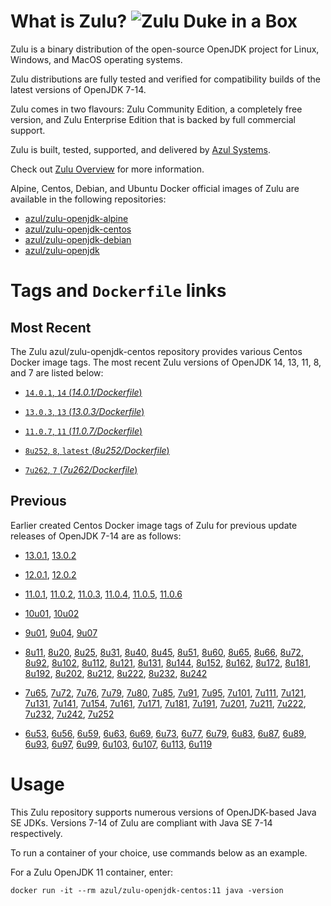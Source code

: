 What is Zulu? ![Zulu Duke in a Box][1]
======================================

Zulu is a binary distribution of the open-source OpenJDK project for Linux, Windows, and MacOS operating systems.

Zulu distributions are fully tested and verified for compatibility builds of the latest versions of OpenJDK 7-14.

Zulu comes in two flavours: Zulu Community Edition, a completely free version, and Zulu Enterprise Edition that is backed by full commercial support.

Zulu is built, tested, supported, and delivered by [Azul Systems][2].

Check out [Zulu Overview][3] for more information.

Alpine, Centos, Debian, and Ubuntu Docker official images of Zulu are available in the following repositories:

  * [azul/zulu-openjdk-alpine][4]
  * [azul/zulu-openjdk-centos][5]
  * [azul/zulu-openjdk-debian][6]
  * [azul/zulu-openjdk][7]

Tags and `Dockerfile` links
===========================

Most Recent
-----------

The Zulu azul/zulu-openjdk-centos repository provides various Centos Docker image tags. The most recent Zulu versions of OpenJDK 14, 13, 11, 8, and 7 are listed below:

 * [`14.0.1`, `14` (*14.0.1/Dockerfile*)][98]

 * [`13.0.3`, `13` (*13.0.3/Dockerfile*)][95]

 * [`11.0.7`, `11` (*11.0.7/Dockerfile*)][86]

 * [`8u252`, `8`, `latest` (*8u252/Dockerfile*)][53]

 * [`7u262`, `7` (*7u262/Dockerfile*)][28]

Previous
--------

Earlier created Centos Docker image tags of Zulu for previous update releases of OpenJDK 7-14 are as follows:

* [13.0.1][96], [13.0.2][97]

* [12.0.1][93], [12.0.2][94]

* [11.0.1][87], [11.0.2][88], [11.0.3][89], [11.0.4][90], [11.0.5][91], [11.0.6][92]

* [10u01][84], [10u02][85]

* [9u01][81], [9u04][82], [9u07][83]

* [8u11][54], [8u20][55], [8u25][56], [8u31][57], [8u40][58], [8u45][59], [8u51][60], [8u60][61], [8u65][62], [8u66][63], [8u72][64], [8u92][65], [8u102][66], [8u112][67], [8u121][68], [8u131][69], [8u144][70], [8u152][71], [8u162][72], [8u172][73], [8u181][74], [8u192][75], [8u202][76], [8u212][77], [8u222][78], [8u232][79], [8u242][80]

* [7u65][29], [7u72][30], [7u76][31], [7u79][32], [7u80][33], [7u85][34], [7u91][35], [7u95][36], [7u101][37], [7u111][38], [7u121][39], [7u131][40], [7u141][41], [7u154][42], [7u161][43], [7u171][44], [7u181][45], [7u191][46], [7u201][47], [7u211][48], [7u222][49], [7u232][50], [7u242][51], [7u252][52]

* [6u53][10], [6u56][11], [6u59][12], [6u63][13], [6u69][14], [6u73][15], [6u77][16], [6u79][17], [6u83][18], [6u87][19], [6u89][20], [6u93][21], [6u97][22], [6u99][23], [6u103][24], [6u107][25], [6u113][26], [6u119][27]

Usage
=====

This Zulu repository supports numerous versions of OpenJDK-based Java SE JDKs. Versions 7-14 of Zulu are compliant with Java SE 7-14 respectively.

To run a container of your choice, use commands below as an example.

For a Zulu OpenJDK 11 container, enter:

    docker run -it --rm azul/zulu-openjdk-centos:11 java -version

  [1]: https://www.azul.com/files/ZuluDocker60.gif
  [2]: https://www.azul.com/
  [3]: https://www.azul.com/products/zulu-community/
  [4]: https://hub.docker.com/r/azul/zulu-openjdk-alpine
  [5]: https://hub.docker.com/r/azul/zulu-openjdk-centos
  [6]: https://hub.docker.com/r/azul/zulu-openjdk-debian
  [7]: https://hub.docker.com/r/azul/zulu-openjdk

  [10]: https://github.com/zulu-openjdk/zulu-openjdk/blob/master/centos/6u53-6.5.0.2/Dockerfile
  [11]: https://github.com/zulu-openjdk/zulu-openjdk/blob/master/centos/6u56-6.6.0.1/Dockerfile
  [12]: https://github.com/zulu-openjdk/zulu-openjdk/blob/master/centos/6u59-6.7.0.2/Dockerfile
  [13]: https://github.com/zulu-openjdk/zulu-openjdk/blob/master/centos/6u63-6.8.0.1/Dockerfile
  [14]: https://github.com/zulu-openjdk/zulu-openjdk/blob/master/centos/6u69-6.9.0.3/Dockerfile
  [15]: https://github.com/zulu-openjdk/zulu-openjdk/blob/master/centos/6u73-6.10.0.3/Dockerfile
  [16]: https://github.com/zulu-openjdk/zulu-openjdk/blob/master/centos/6u77-6.11.0.2/Dockerfile
  [17]: https://github.com/zulu-openjdk/zulu-openjdk/blob/master/centos/6u79-6.12.0.2/Dockerfile
  [18]: https://github.com/zulu-openjdk/zulu-openjdk/blob/master/centos/6u83-6.13.0.7/Dockerfile
  [19]: https://github.com/zulu-openjdk/zulu-openjdk/blob/master/centos/6u87-6.14.0.1/Dockerfile
  [20]: https://github.com/zulu-openjdk/zulu-openjdk/blob/master/centos/6u89-6.15.0.1/Dockerfile
  [21]: https://github.com/zulu-openjdk/zulu-openjdk/blob/master/centos/6u93-6.16.0.1/Dockerfile
  [22]: https://github.com/zulu-openjdk/zulu-openjdk/blob/master/centos/6u97-6.17.0.1/Dockerfile
  [23]: https://github.com/zulu-openjdk/zulu-openjdk/blob/master/centos/6u99-6.18.0.3/Dockerfile
  [24]: https://github.com/zulu-openjdk/zulu-openjdk/blob/master/centos/6u103-6.19.0.1/Dockerfile
  [25]: https://github.com/zulu-openjdk/zulu-openjdk/blob/master/centos/6u107-6.20.0.1/Dockerfile
  [26]: https://github.com/zulu-openjdk/zulu-openjdk/blob/master/centos/6u113-6.21.0.3/Dockerfile
  [27]: https://github.com/zulu-openjdk/zulu-openjdk/blob/master/centos/6u119-6.22.0.3/Dockerfile
  [28]: https://github.com/zulu-openjdk/zulu-openjdk/blob/master/centos/7u262-7.38.0.11/Dockerfile
  [29]: https://github.com/zulu-openjdk/zulu-openjdk/blob/master/centos/7u65-7.6.0.1/Dockerfile
  [30]: https://github.com/zulu-openjdk/zulu-openjdk/blob/master/centos/7u72-7.7.0.1/Dockerfile
  [31]: https://github.com/zulu-openjdk/zulu-openjdk/blob/master/centos/7u76-7.8.0.3/Dockerfile
  [32]: https://github.com/zulu-openjdk/zulu-openjdk/blob/master/centos/7u79-7.9.0.2/Dockerfile
  [33]: https://github.com/zulu-openjdk/zulu-openjdk/blob/master/centos/7u80-7.10.0.1/Dockerfile
  [34]: https://github.com/zulu-openjdk/zulu-openjdk/blob/master/centos/7u85-7.11.0.3/Dockerfile
  [35]: https://github.com/zulu-openjdk/zulu-openjdk/blob/master/centos/7u91-7.12.0.3/Dockerfile
  [36]: https://github.com/zulu-openjdk/zulu-openjdk/blob/master/centos/7u95-7.13.0.1/Dockerfile
  [37]: https://github.com/zulu-openjdk/zulu-openjdk/blob/master/centos/7u101-7.14.0.5/Dockerfile
  [38]: https://github.com/zulu-openjdk/zulu-openjdk/blob/master/centos/7u111-7.15.0.5/Dockerfile
  [39]: https://github.com/zulu-openjdk/zulu-openjdk/blob/master/centos/7u121-7.16.0.1/Dockerfile
  [40]: https://github.com/zulu-openjdk/zulu-openjdk/blob/master/centos/7u131-7.17.0.5/Dockerfile
  [41]: https://github.com/zulu-openjdk/zulu-openjdk/blob/master/centos/7u141-7.18.0.3/Dockerfile
  [42]: https://github.com/zulu-openjdk/zulu-openjdk/blob/master/centos/7u154-7.20.0.3/Dockerfile
  [43]: https://github.com/zulu-openjdk/zulu-openjdk/blob/master/centos/7u161-7.21.0.3/Dockerfile
  [44]: https://github.com/zulu-openjdk/zulu-openjdk/blob/master/centos/7u171-7.22.0.3/Dockerfile
  [45]: https://github.com/zulu-openjdk/zulu-openjdk/blob/master/centos/7u181-7.23.0.1/Dockerfile
  [46]: https://github.com/zulu-openjdk/zulu-openjdk/blob/master/centos/7u191-7.24.0.1/Dockerfile
  [47]: https://github.com/zulu-openjdk/zulu-openjdk/blob/master/centos/7u201-7.25.0.5/Dockerfile
  [48]: https://github.com/zulu-openjdk/zulu-openjdk/blob/master/centos/7u211-7.27.0.1/Dockerfile
  [49]: https://github.com/zulu-openjdk/zulu-openjdk/blob/master/centos/7u222-7.29.0.5/Dockerfile
  [50]: https://github.com/zulu-openjdk/zulu-openjdk/blob/master/centos/7u232-7.31.0.5/Dockerfile
  [51]: https://github.com/zulu-openjdk/zulu-openjdk/blob/master/centos/7u242-7.34.0.5/Dockerfile
  [52]: https://github.com/zulu-openjdk/zulu-openjdk/blob/master/centos/7u252-7.36.0.5/Dockerfile
  [53]: https://github.com/zulu-openjdk/zulu-openjdk/blob/master/centos/8u252-8.46.0.19/Dockerfile
  [54]: https://github.com/zulu-openjdk/zulu-openjdk/blob/master/centos/8u11-8.2.0.1/Dockerfile
  [55]: https://github.com/zulu-openjdk/zulu-openjdk/blob/master/centos/8u20-8.3.0.1/Dockerfile
  [56]: https://github.com/zulu-openjdk/zulu-openjdk/blob/master/centos/8u25-8.4.0.1/Dockerfile
  [57]: https://github.com/zulu-openjdk/zulu-openjdk/blob/master/centos/8u31-8.5.0.1/Dockerfile
  [58]: https://github.com/zulu-openjdk/zulu-openjdk/blob/master/centos/8u40-8.6.0.1/Dockerfile
  [59]: https://github.com/zulu-openjdk/zulu-openjdk/blob/master/centos/8u45-8.7.0.5/Dockerfile
  [60]: https://github.com/zulu-openjdk/zulu-openjdk/blob/master/centos/8u51-8.8.0.3/Dockerfile
  [61]: https://github.com/zulu-openjdk/zulu-openjdk/blob/master/centos/8u60-8.9.0.4/Dockerfile
  [62]: https://github.com/zulu-openjdk/zulu-openjdk/blob/master/centos/8u65-8.10.0.1/Dockerfile
  [63]: https://github.com/zulu-openjdk/zulu-openjdk/blob/master/centos/8u66-8.11.0.1/Dockerfile
  [64]: https://github.com/zulu-openjdk/zulu-openjdk/blob/master/centos/8u72-8.13.0.5/Dockerfile
  [65]: https://github.com/zulu-openjdk/zulu-openjdk/blob/master/centos/8u92-8.15.0.1/Dockerfile
  [66]: https://github.com/zulu-openjdk/zulu-openjdk/blob/master/centos/8u102-8.17.0.7/Dockerfile
  [67]: https://github.com/zulu-openjdk/zulu-openjdk/blob/master/centos/8u112-8.19.0.1/Dockerfile
  [68]: https://github.com/zulu-openjdk/zulu-openjdk/blob/master/centos/8u121-8.20.0.5/Dockerfile
  [69]: https://github.com/zulu-openjdk/zulu-openjdk/blob/master/centos/8u131-8.21.0.1/Dockerfile
  [70]: https://github.com/zulu-openjdk/zulu-openjdk/blob/master/centos/8u144-8.23.0.3/Dockerfile
  [71]: https://github.com/zulu-openjdk/zulu-openjdk/blob/master/centos/8u152-8.25.0.1/Dockerfile
  [72]: https://github.com/zulu-openjdk/zulu-openjdk/blob/master/centos/8u162-8.27.0.7/Dockerfile
  [73]: https://github.com/zulu-openjdk/zulu-openjdk/blob/master/centos/8u172-8.30.0.1/Dockerfile
  [74]: https://github.com/zulu-openjdk/zulu-openjdk/blob/master/centos/8u181-8.31.0.1/Dockerfile
  [75]: https://github.com/zulu-openjdk/zulu-openjdk/blob/master/centos/8u192-8.33.0.1/Dockerfile
  [76]: https://github.com/zulu-openjdk/zulu-openjdk/blob/master/centos/8u202-8.36.0.1/Dockerfile
  [77]: https://github.com/zulu-openjdk/zulu-openjdk/blob/master/centos/8u212-8.38.0.13/Dockerfile
  [78]: https://github.com/zulu-openjdk/zulu-openjdk/blob/master/centos/8u222-8.40.0.25/Dockerfile
  [79]: https://github.com/zulu-openjdk/zulu-openjdk/blob/master/centos/8u232-8.42.0.23/Dockerfile
  [80]: https://github.com/zulu-openjdk/zulu-openjdk/blob/master/centos/8u242-8.44.0.11/Dockerfile
  [81]: https://github.com/zulu-openjdk/zulu-openjdk/blob/master/centos/9u01-9.0.1.3/Dockerfile
  [82]: https://github.com/zulu-openjdk/zulu-openjdk/blob/master/centos/9u04-9.0.4.1/Dockerfile
  [83]: https://github.com/zulu-openjdk/zulu-openjdk/blob/master/centos/9u07-9.0.7.1/Dockerfile
  [84]: https://github.com/zulu-openjdk/zulu-openjdk/blob/master/centos/10u01-10.2/Dockerfile
  [85]: https://github.com/zulu-openjdk/zulu-openjdk/blob/master/centos/10u02-10.3/Dockerfile
  [86]: https://github.com/zulu-openjdk/zulu-openjdk/blob/master/centos/11.0.7-11.39.15/Dockerfile
  [87]: https://github.com/zulu-openjdk/zulu-openjdk/blob/master/centos/11.0.1-11.2/Dockerfile
  [88]: https://github.com/zulu-openjdk/zulu-openjdk/blob/master/centos/11.0.2-11.29/Dockerfile
  [89]: https://github.com/zulu-openjdk/zulu-openjdk/blob/master/centos/11.0.3-11.31/Dockerfile
  [90]: https://github.com/zulu-openjdk/zulu-openjdk/blob/master/centos/11.0.4-11.33/Dockerfile
  [91]: https://github.com/zulu-openjdk/zulu-openjdk/blob/master/centos/11.0.5-11.35/Dockerfile
  [92]: https://github.com/zulu-openjdk/zulu-openjdk/blob/master/centos/11.0.6-11.37/Dockerfile
  [93]: https://github.com/zulu-openjdk/zulu-openjdk/blob/master/centos/12.0.1-12.2/Dockerfile
  [94]: https://github.com/zulu-openjdk/zulu-openjdk/blob/master/centos/12.0.2-12.3/Dockerfile
  [95]: https://github.com/zulu-openjdk/zulu-openjdk/blob/master/centos/13.0.3-13.31.11/Dockerfile
  [96]: https://github.com/zulu-openjdk/zulu-openjdk/blob/master/centos/13.0.1-13.28/Dockerfile
  [97]: https://github.com/zulu-openjdk/zulu-openjdk/blob/master/centos/13.0.2-13.29/Dockerfile
  [98]: https://github.com/zulu-openjdk/zulu-openjdk/blob/master/centos/14.0.1-14.28.21/Dockerfile
